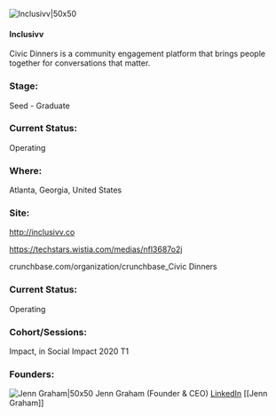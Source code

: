 

![Inclusivv|50x50](https://apimg.techstars.com/profiles/1666898425827_471585.png)

#### Inclusivv
Civic Dinners is a community engagement platform that brings people together for conversations that matter.

### Stage: 
Seed - Graduate 

### Current Status: 
Operating

### Where:
Atlanta, Georgia, United States

### Site:
http://inclusivv.co

https://techstars.wistia.com/medias/nfl3687o2j

crunchbase.com/organization/crunchbase_Civic Dinners

### Current Status: 
Operating

### Cohort/Sessions: 
Impact, in Social Impact 2020 T1

### Founders: 

![Jenn Graham|50x50](https://apimg.techstars.com/connect/images/image_files/5e17815034a60d4822000118/original/JennGraham.png) Jenn Graham (Founder & CEO) [LinkedIn](https://linkedin.com/in/jenngraham) [[Jenn Graham]]


